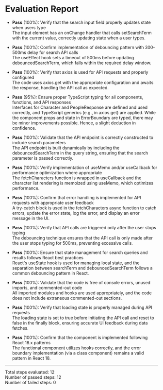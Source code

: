 # Evaluation Report

- **Pass** (100%): Verify that the search input field properly updates state when users type  
  The input element has an onChange handler that calls setSearchTerm with the current value, correctly updating state when a user types.

- **Pass** (100%): Confirm implementation of debouncing pattern with 300-500ms delay for search API calls  
  The useEffect hook sets a timeout of 500ms before updating debouncedSearchTerm, which falls within the required delay window.

- **Pass** (100%): Verify that axios is used for API requests and properly configured  
  The code uses axios.get with the appropriate configuration and awaits the response, handling the API call as expected.

- **Pass** (95%): Ensure proper TypeScript typing for all components, functions, and API responses  
  Interfaces for Character and PeopleResponse are defined and used correctly, and TypeScript generics (e.g., in axios.get) are applied. While the component props and state in ErrorBoundary are typed, there may be minor improvements possible. Hence, a slight deduction in confidence.

- **Pass** (100%): Validate that the API endpoint is correctly constructed to include search parameters  
  The API endpoint is built dynamically by including the debouncedSearchTerm in the query string, ensuring that the search parameter is passed correctly.

- **Pass** (100%): Verify implementation of useMemo and/or useCallback for performance optimization where appropriate  
  The fetchCharacters function is wrapped in useCallback and the character list rendering is memoized using useMemo, which optimizes performance.

- **Pass** (100%): Confirm that error handling is implemented for API requests with appropriate user feedback  
  A try-catch block is used in the fetchCharacters async function to catch errors, update the error state, log the error, and display an error message in the UI.

- **Pass** (100%): Verify that API calls are triggered only after the user stops typing  
  The debouncing technique ensures that the API call is only made after the user stops typing for 500ms, preventing excessive calls.

- **Pass** (100%): Ensure that state management for search queries and results follows React best practices  
  React's useState hook is used for managing local state, and the separation between searchTerm and debouncedSearchTerm follows a common debouncing pattern in React.

- **Pass** (100%): Validate that the code is free of console errors, unused imports, and commented-out code  
  All imported modules and hooks are used appropriately, and the code does not include extraneous commented-out sections.

- **Pass** (100%): Verify that loading state is properly managed during API requests  
  The loading state is set to true before initiating the API call and reset to false in the finally block, ensuring accurate UI feedback during data fetches.

- **Pass** (100%): Confirm that the component is implemented following React 18.x patterns  
  The functional component utilizes hooks correctly, and the error boundary implementation (via a class component) remains a valid pattern in React 18.

---

Total steps evaluated: 12  
Number of passed steps: 12  
Number of failed steps: 0